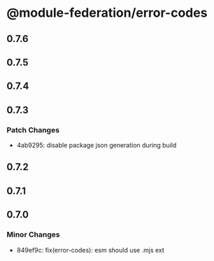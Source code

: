 # @module-federation/error-codes

## 0.7.6

## 0.7.5

## 0.7.4

## 0.7.3

### Patch Changes

- 4ab9295: disable package json generation during build

## 0.7.2

## 0.7.1

## 0.7.0

### Minor Changes

- 849ef9c: fix(error-codes): esm should use .mjs ext
